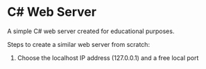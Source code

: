 # C# Web Server

A simple C# web server created for educational purposes.

Steps to create a similar web server from scratch:

1. Choose the localhost IP address (127.0.0.1) and  a free local port
